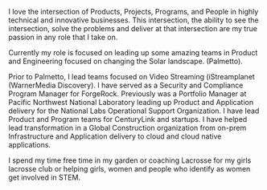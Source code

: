 I love the intersection of Products, Projects, Programs, and People in highly technical and innovative businesses. This intersection, the ability to see the intersection, solve the problems and deliver at that intersection are my true passion in any role that I take on.

Currently my role is focused on leading up some amazing teams in Product and Engineering focused on changing the Solar landscape. (Palmetto).

Prior to Palmetto, I lead teams focused on Video Streaming (iStreamplanet (WarnerMedia Discovery). I have served as a Security and Compliance Program Manager for ForgeRock. Previously was a Portfolio Manager at Pacific Northwest National Laboratory leading up Product and Application delivery for the National Labs Operational Support Organization. I have Iead Product and Program teams for CenturyLink and startups. I have helped lead transformation in a Global Construction organization from on-prem Infrastructure and Application delivery to cloud and cloud native applications.

I spend my time free time in my garden or coaching Lacrosse for my girls lacrosse club or helping girls, women and people who identify as women get involved in STEM.


